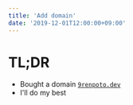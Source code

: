 ```yaml
---
title: 'Add domain'
date: '2019-12-01T12:00:00+09:00'
---
```


# TL;DR

- Bought a domain [`9renpoto.dev`](https://9renpoto.dev/)
- I'll do my best
